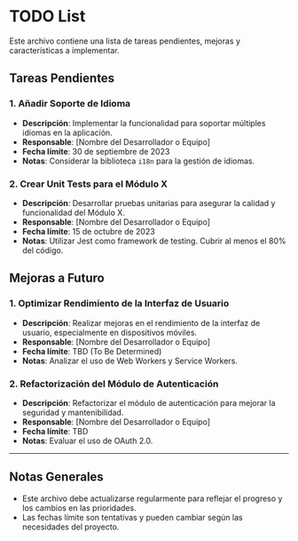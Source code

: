 # TODO List

Este archivo contiene una lista de tareas pendientes, mejoras y características a implementar.

## Tareas Pendientes

### 1. Añadir Soporte de Idioma
- **Descripción**: Implementar la funcionalidad para soportar múltiples idiomas en la aplicación.
- **Responsable**: [Nombre del Desarrollador o Equipo]
- **Fecha límite**: 30 de septiembre de 2023
- **Notas**: Considerar la biblioteca `i18n` para la gestión de idiomas.

### 2. Crear Unit Tests para el Módulo X
- **Descripción**: Desarrollar pruebas unitarias para asegurar la calidad y funcionalidad del Módulo X.
- **Responsable**: [Nombre del Desarrollador o Equipo]
- **Fecha límite**: 15 de octubre de 2023
- **Notas**: Utilizar Jest como framework de testing. Cubrir al menos el 80% del código.

## Mejoras a Futuro

### 1. Optimizar Rendimiento de la Interfaz de Usuario
- **Descripción**: Realizar mejoras en el rendimiento de la interfaz de usuario, especialmente en dispositivos móviles.
- **Responsable**: [Nombre del Desarrollador o Equipo]
- **Fecha límite**: TBD (To Be Determined)
- **Notas**: Analizar el uso de Web Workers y Service Workers.

### 2. Refactorización del Módulo de Autenticación
- **Descripción**: Refactorizar el módulo de autenticación para mejorar la seguridad y mantenibilidad.
- **Responsable**: [Nombre del Desarrollador o Equipo]
- **Fecha límite**: TBD
- **Notas**: Evaluar el uso de OAuth 2.0.

---

## Notas Generales
- Este archivo debe actualizarse regularmente para reflejar el progreso y los cambios en las prioridades.
- Las fechas límite son tentativas y pueden cambiar según las necesidades del proyecto.